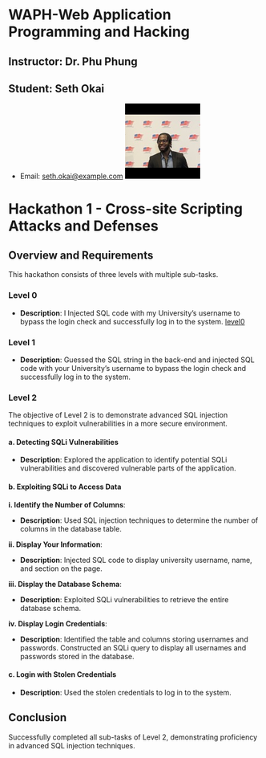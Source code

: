 # WAPH-Web Application Programming and Hacking
## Instructor: Dr. Phu Phung

## Student: Seth Okai
- Email: seth.okai@example.com
![Seth's Headshot](Images/headshot.jpg)

# Hackathon 1 - Cross-site Scripting Attacks and Defenses

## Overview and Requirements

This hackathon consists of three levels with multiple sub-tasks.

### Level 0
- **Description**: I  Injected SQL code with my University’s username to bypass the login check and successfully log in to the system.
[level0](Images/level0.png)

### Level 1
- **Description**: Guessed the SQL string in the back-end and injected SQL code with your University’s username to bypass the login check and successfully log in to the system.

### Level 2
The objective of Level 2 is to demonstrate advanced SQL injection techniques to exploit vulnerabilities in a more secure environment.


#### a. Detecting SQLi Vulnerabilities

- **Description**: Explored the application to identify potential SQLi vulnerabilities and discovered vulnerable parts of the application.

#### b. Exploiting SQLi to Access Data

**i. Identify the Number of Columns**:

- **Description**: Used SQL injection techniques to determine the number of columns in the database table.

**ii. Display Your Information**:

- **Description**: Injected SQL code to display university username, name, and section on the page.

**iii. Display the Database Schema**:

- **Description**: Exploited SQLi vulnerabilities to retrieve the entire database schema.

**iv. Display Login Credentials**:

- **Description**: Identified the table and columns storing usernames and passwords. Constructed an SQLi query to display all usernames and passwords stored in the database.

#### c. Login with Stolen Credentials

- **Description**: Used the stolen credentials to log in to the system.

## Conclusion

Successfully completed all sub-tasks of Level 2, demonstrating proficiency in advanced SQL injection techniques.


